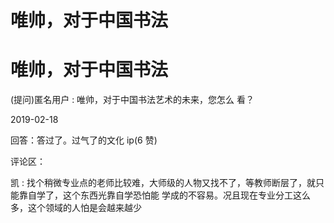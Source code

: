 # 唯帅，对于中国书法

# 唯帅，对于中国书法

(提问)匿名用户 : 唯帅，对于中国书法艺术的未来，您怎么 看？

2019-02-18

回答：答过了。过气了的文化 ip(6 赞)

评论区：

凯 : 找个稍微专业点的老师比较难，大师级的人物又找不了，等教师断层了，就只能靠自学了，这个东西光靠自学恐怕能 学成的不容易。况且现在专业分工这么多，这个领域的人怕是会越来越少